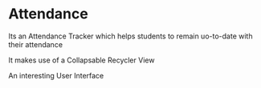 # Attendance

Its an Attendance Tracker which helps students to remain uo-to-date with their attendance

It makes use of a Collapsable Recycler View

An interesting User Interface 
